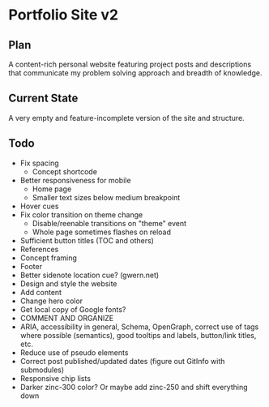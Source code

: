 # Portfolio Site v2

## Plan

A content-rich personal website featuring project posts and descriptions that communicate my problem solving approach and breadth of knowledge.

## Current State

A very empty and feature-incomplete version of the site and structure.

## Todo

- Fix spacing
    - Concept shortcode
- Better responsiveness for mobile
    - Home page
    - Smaller text sizes below medium breakpoint
- Hover cues
- Fix color transition on theme change
    - Disable/reenable transitions on "theme" event
    - Whole page sometimes flashes on reload
- Sufficient button titles (TOC and others)
- References
- Concept framing
- Footer
- Better sidenote location cue? (gwern.net)
- Design and style the website
- Add content
- Change hero color
- Get local copy of Google fonts?
- COMMENT AND ORGANIZE
- ARIA, accessibility in general, Schema, OpenGraph, correct use of tags where possible (semantics), good tooltips and labels, button/link titles, etc.
- Reduce use of pseudo elements
- Correct post published/updated dates (figure out GitInfo with submodules)
- Responsive chip lists
- Darker zinc-300 color? Or maybe add zinc-250 and shift everything down
